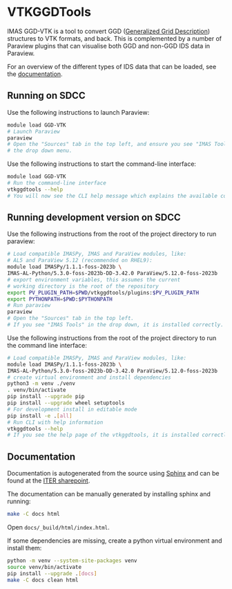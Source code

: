 # VTKGGDTools
IMAS GGD-VTK is a tool to convert GGD ([Generalized Grid Description](https://imas-data-dictionary.readthedocs.io/en/latest/ggd_guide/doc.html)) 
structures to VTK formats, and back. This is complemented by a number of Paraview plugins that can visualise both GGD and non-GGD IDS data in Paraview. 

For an overview of the different types of IDS data that can be loaded, see the [documentation](https://sharepoint.iter.org/departments/POP/CM/IMDesign/Code%20Documentation/GGD-VTK/usage.html).

## Running on SDCC
Use the following instructions to launch Paraview:
```bash
module load GGD-VTK
# Launch Paraview
paraview
# Open the "Sources" tab in the top left, and ensure you see "IMAS Tools" in 
# the drop down menu.
```

Use the following instructions to start the command-line interface:
```bash
module load GGD-VTK
# Run the command-line interface
vtkggdtools --help
# You will now see the CLI help message which explains the available commands
```

## Running development version on SDCC
Use the following instructions from the root of the project directory to run paraview:
```bash
# Load compatible IMASPy, IMAS and ParaView modules, like:
# AL5 and ParaView 5.12 (recommended on RHEL9):
module load IMASPy/1.1.1-foss-2023b \
IMAS-AL-Python/5.3.0-foss-2023b-DD-3.42.0 ParaView/5.12.0-foss-2023b
# export environment variables, this assumes the current
# working directory is the root of the repository
export PV_PLUGIN_PATH=$PWD/vtkggdtools/plugins:$PV_PLUGIN_PATH
export PYTHONPATH=$PWD:$PYTHONPATH
# Run paraview
paraview
# Open the "Sources" tab in the top left.
# If you see "IMAS Tools" in the drop down, it is installed correctly.
```

Use the following instructions from the root of the project directory to run the 
command line interface:
```bash
# Load compatible IMASPy, IMAS and ParaView modules, like:
module load IMASPy/1.1.1-foss-2023b \
IMAS-AL-Python/5.3.0-foss-2023b-DD-3.42.0 ParaView/5.12.0-foss-2023b
# create virtual environment and install dependencies
python3 -m venv ./venv
. venv/bin/activate
pip install --upgrade pip
pip install --upgrade wheel setuptools
# For development install in editable mode
pip install -e .[all]
# Run CLI with help information
vtkggdtools --help
# If you see the help page of the vtkggdtools, it is installed correctly.
```

## Documentation
Documentation is autogenerated from the source using [Sphinx](http://sphinx-doc.org/)
and can be found at the [ITER sharepoint](https://sharepoint.iter.org/departments/POP/CM/IMDesign/Code%20Documentation/GGD-VTK/index.html).

The documentation can be manually generated by installing sphinx and running:
```bash
make -C docs html
```
Open `docs/_build/html/index.html`.


If some dependencies are missing, create a python virtual environment and install them:
```bash
python -m venv --system-site-packages venv
source venv/bin/activate
pip install --upgrade .[docs]
make -C docs clean html
```

